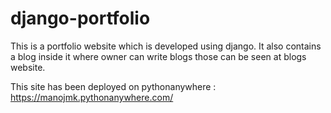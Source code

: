# django-portfolio

This is a portfolio website which is developed using django. It also contains a blog inside it where owner can write blogs those can be seen at blogs website.

This site has been deployed on pythonanywhere : https://manojmk.pythonanywhere.com/
